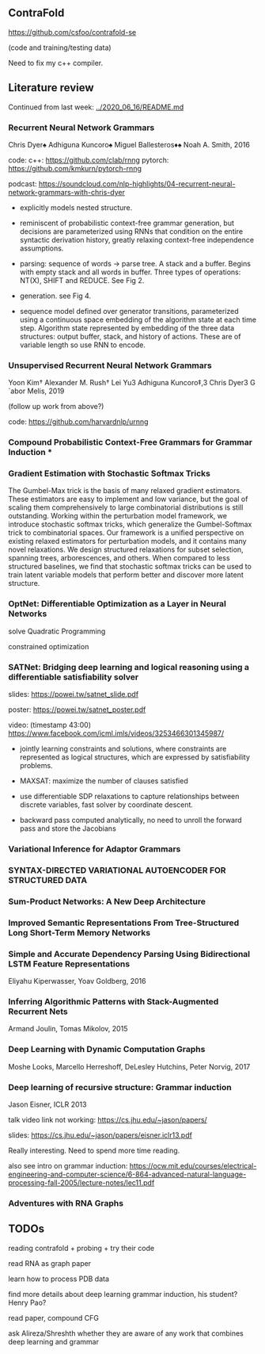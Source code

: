 
## ContraFold

https://github.com/csfoo/contrafold-se

(code and training/testing data)

Need to fix my c++ compiler.


## Literature review

Continued from last week: [../2020_06_16/README.md](../2020_06_16/README.md)

### ﻿Recurrent Neural Network Grammars

﻿Chris Dyer♠ Adhiguna Kuncoro♠ Miguel Ballesteros♦♠ Noah A. Smith, 2016

code:
c++: https://github.com/clab/rnng
pytorch: https://github.com/kmkurn/pytorch-rnng

podcast: https://soundcloud.com/nlp-highlights/04-recurrent-neural-network-grammars-with-chris-dyer


- explicitly models nested structure.

- reminiscent of probabilistic context-free grammar generation, but decisions are parameterized using RNNs
that condition on the entire syntactic derivation history, greatly relaxing context-free independence assumptions.

- parsing: sequence of words -> parse tree. A stack and a buffer.
Begins with empty stack and all words in buffer.
Three types of operations: NT(X), SHIFT and REDUCE. See Fig 2.

- generation. see Fig 4.

- ﻿sequence model defined over generator transitions, ﻿parameterized using a continuous space embedding
 of the algorithm state at each time step.
 Algorithm state represented by embedding of the three data structures:
 output buffer, stack, and history of actions. These are of variable length so use RNN to encode.



### ﻿Unsupervised Recurrent Neural Network Grammars

﻿Yoon Kim† Alexander M. Rush† Lei Yu3
Adhiguna Kuncoro‡,3 Chris Dyer3 G´abor Melis, 2019

(follow up work from above?)

code: https://github.com/harvardnlp/urnng



### Compound Probabilistic Context-Free Grammars for Grammar Induction *


### Gradient Estimation with Stochastic Softmax Tricks

The Gumbel-Max trick is the basis of many relaxed gradient estimators. These estimators are easy to implement and low variance, but the goal of scaling them comprehensively to large combinatorial distributions is still outstanding. Working within the perturbation model framework, we introduce stochastic softmax tricks, which generalize the Gumbel-Softmax trick to combinatorial spaces. Our framework is a unified perspective on existing relaxed estimators for perturbation models, and it contains many novel relaxations. We design structured relaxations for subset selection, spanning trees, arborescences, and others. When compared to less structured baselines, we find that stochastic softmax tricks can be used to train latent variable models that perform better and discover more latent structure.


### OptNet: Differentiable Optimization as a Layer in Neural Networks

solve Quadratic Programming

constrained optimization

### SATNet: Bridging deep learning and logical reasoning using a differentiable satisfiability solver


slides: https://powei.tw/satnet_slide.pdf

poster: https://powei.tw/satnet_poster.pdf

video: (timestamp 43:00) https://www.facebook.com/icml.imls/videos/3253466301345987/


- jointly learning constraints and solutions, where constraints are represented as logical structures,
which are ﻿expressed by satisfiability problems.

- MAXSAT: ﻿maximize the number of clauses satisfied

- ﻿use differentiable SDP relaxations to capture relationships between discrete variables, fast solver by coordinate descent.

- backward pass computed analytically, no need to unroll the forward pass and store the Jacobians






### ﻿Variational Inference for Adaptor Grammars


### ﻿SYNTAX-DIRECTED VARIATIONAL AUTOENCODER FOR STRUCTURED DATA


### Sum-Product Networks: A New Deep Architecture

### Improved Semantic Representations From Tree-Structured Long Short-Term Memory Networks


### Simple and Accurate Dependency Parsing Using Bidirectional LSTM Feature Representations

Eliyahu Kiperwasser, Yoav Goldberg, 2016

### Inferring Algorithmic Patterns with Stack-Augmented Recurrent Nets

Armand Joulin, Tomas Mikolov, 2015


### Deep Learning with Dynamic Computation Graphs

Moshe Looks, Marcello Herreshoff, DeLesley Hutchins, Peter Norvig, 2017


### Deep learning of recursive structure: Grammar induction

Jason Eisner, ICLR 2013

talk video link not working: https://cs.jhu.edu/~jason/papers/

slides: https://cs.jhu.edu/~jason/papers/eisner.iclr13.pdf

Really interesting. Need to spend more time reading.

also see intro on grammar induction: https://ocw.mit.edu/courses/electrical-engineering-and-computer-science/6-864-advanced-natural-language-processing-fall-2005/lecture-notes/lec11.pdf



### Adventures with RNA Graphs


## TODOs

reading contrafold + probing + try their code

read RNA as graph paper

learn how to process PDB data

find more details about deep learning grammar induction, his student? Henry Pao?

read paper, compound CFG

ask Alireza/Shreshth whether they are aware of any work that combines deep learning and grammar

